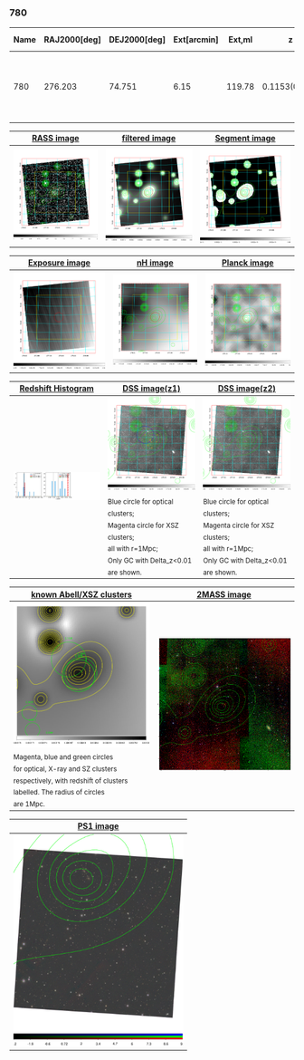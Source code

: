 <div STYLE="page-break-after: always;"></div>

### 780

|Name|RAJ2000[deg]|DEJ2000[deg] |Ext[arcmin]| Ext,ml | z | z_src| C|GC(XSZ,Delta_z<0.01)| GC(OPT,Delta_z<0.01)|GC| R_sig[arcmin] | R500[arcmin] | R500[Mpc]| CRsig[c/s] | CR500[c/s] |L500[1E44 erg/s]|F500[1E-12 erg/s/cm^2]| M500[1E14 Msun]|Tx[keV]|Cnt_sig|Beta|Rc[arcmin]|Comment|Alias|
|---|---|---|---|---|---|------|---|--------|---------|----------|---|---|---|---|---|---|---|---|---|---|---|---|---|---|
|780| 276.203| 74.751| 6.15| 119.78| 0.1153(0.006)| z1,| G| -| -| A, W| 32.680| 7.568| 0.949| 0.215(0.043)| 0.191(0.038)| 1.188(0.269)| 3.453(0.783)| 2.72(0.30)| 4.11(0.29)| 659.3| 0.507(-0.005+0.011)| 4.631(-0.274+0.352)| An Abell cluster with $z$ = 0.1276 and offset = 0.32 Mpc| t312|

|[RASS image](../image/780/780_img.pdf)|[filtered image](../image/780/780_fil.pdf)|[Segment image](../image/780/780_seg.pdf)|
|-------------------|--------------------|-------------------|
| <img src="../image/780/780_img.png" width="300">  | <img src="../image/780/780_fil.png" width="300">   | <img src="../image/780/780_seg.png" width="300">  |

|[Exposure image](../image/780/780_mex.pdf)| [nH image](../image/780/780_nh.pdf)| [Planck image](../image/780/780_p.pdf)|
|-------------------|--------------------|-------------------|
|<img src="../image/780/780_mex.png" width="300">   | <img src="../image/780/780_nh.png" width="300">    | <img src="../image/780/780_p.png" width="300"> |

|[Redshift Histogram](../image/780/780_zg.pdf) | [DSS image(z1)](../image/780/780_dss_z1.pdf)      |  [DSS image(z2)](../image/780/780_dss_z2.pdf)    |
|-------------------|--------------------|-------------------|
|<img src="../image/780/780_zg.png" width="300"> |<img src="../image/780/780_dss_z1.png" width="300"> <sub><br>Blue circle for optical clusters; <br>Magenta circle for XSZ clusters; <br>all with r=1Mpc; <br>Only GC with Delta_z<0.01 are shown. </sub>| <img src="../image/780/780_dss_z2.png" width="300"><sub><br>Blue circle for optical clusters; <br>Magenta circle for XSZ clusters; <br>all with r=1Mpc; <br>Only GC with Delta_z<0.01 are shown. </sub> |

|[known Abell/XSZ clusters](../image/780/780_gc.pdf) | [2MASS image](../image/780/780_2mass.pdf)      |
|-------------------|-------------------|
|<img src=../image/780/780_gc.png width="300"> <br><sub>Magenta, blue and green circles <br>for optical, X-ray and SZ clusters <br>respectively, with redshift of clusters <br>labelled. The radius of circles <br>are 1Mpc.</sub>|<img src="../image/780/780_2mass.png" width="300">  |

|[PS1 image](../image/780/780_ps1.pdf)            |
|-------------------|
| <img src="../image/780/780_ps1.pdf" width="300">  |
